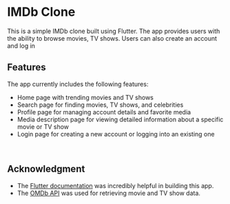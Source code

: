# IMDb Clone

This is a simple IMDb clone built using Flutter. The app provides users with the ability to browse movies, TV shows. Users can also create an account and log in
<br/>

## Features

The app currently includes the following features:

- Home page with trending movies and TV shows
- Search page for finding movies, TV shows, and celebrities
- Profile page for managing account details and favorite media
- Media description page for viewing detailed information about a specific movie or TV show
- Login page for creating a new account or logging into an existing one

<br/>


## Acknowledgment

- The [Flutter documentation](https://docs.flutter.dev/) was incredibly helpful in building this app.
- The [OMDb API](https://www.omdbapi.com/) was used for retrieving movie and TV show data.
